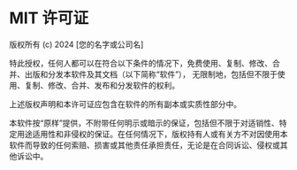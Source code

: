 # MIT 许可证

版权所有 (c) 2024 [您的名字或公司名]

特此授权，任何人都可以在符合以下条件的情况下，免费使用、复制、修改、合并、出版和分发本软件及其文档（以下简称“软件”）， 无限制地，包括但不限于使用、复制、修改、合并、发布和分发软件的权利。

上述版权声明和本许可证应包含在软件的所有副本或实质性部分中。

本软件按“原样”提供，不附带任何明示或暗示的保证，包括但不限于对适销性、特定用途适用性和非侵权的保证。在任何情况下，版权持有人或有关方不对因使用本软件而导致的任何索赔、损害或其他责任承担责任，无论是在合同诉讼、侵权或其他诉讼中。

